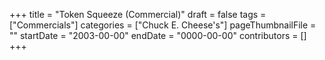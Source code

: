 +++
title = "Token Squeeze (Commercial)"
draft = false
tags = ["Commercials"]
categories = ["Chuck E. Cheese's"]
pageThumbnailFile = ""
startDate = "2003-00-00"
endDate = "0000-00-00"
contributors = []
+++

